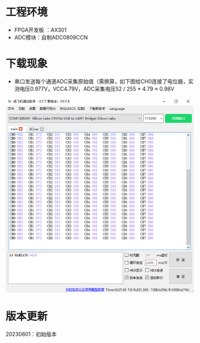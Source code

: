 # 工程环境

+ FPGA开发板 ：AX301
+ ADC模块：自制ADC0809CCN



# 下载现象

- 串口发送每个通道ADC采集原始值（需换算，如下图给CH0连接了电位器，实测电压0.977V，VCC4.79V，ADC采集电压52 / 255 * 4.79 ≈ 0.98V

![Finish2](Finish2.png)



# 版本更新

20230601：初始版本
